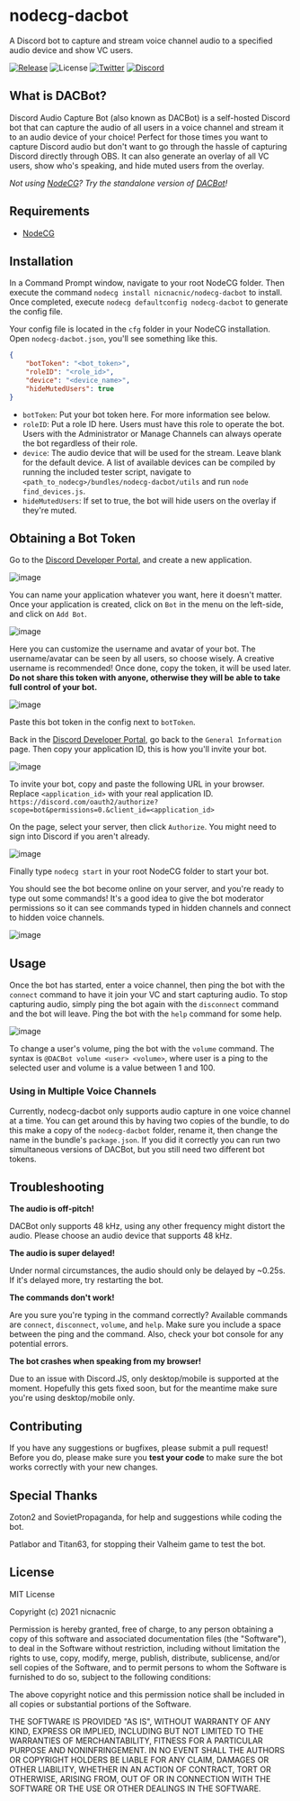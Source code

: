 # nodecg-dacbot
A Discord bot to capture and stream voice channel audio to a specified audio device and show VC users.

[![Release](https://img.shields.io/github/v/release/nicnacnic/nodecg-dacbot?label=Release)](https://github.com/nicnacnic/nodecg-dacbot/releases)
![License](https://img.shields.io/github/license/nicnacnic/nodecg-dacbot?label=License)
[![Twitter](https://img.shields.io/twitter/follow/nicnacnic11?style=social)](https://twitter.com/nicnacnic11)
[![Discord](https://img.shields.io/badge/-Join%20the%20Discord!-brightgreen?label=&logo=discord&logoColor=ffffff&color=7389D8&labelColor=6A7EC2)](https://discord.gg/A34Qpfe)

## What is DACBot?
Discord Audio Capture Bot (also known as DACBot) is a self-hosted Discord bot that can capture the audio of all users in a voice channel and stream it to an audio device of your choice! Perfect for those times you want to capture Discord audio but don't want to go through the hassle of capturing Discord directly through OBS. It can also generate an overlay of all VC users, show who's speaking, and hide muted users from the overlay.

*Not using [NodeCG](https://nodecg.dev)? Try the standalone version of [DACBot](https://github.com/nicnacnic/DACBot)!*

## Requirements
- [NodeCG](https://nodecg.dev)

## Installation
In a Command Prompt window, navigate to your root NodeCG folder. Then execute the command `nodecg install nicnacnic/nodecg-dacbot` to install. Once completed, execute `nodecg defaultconfig nodecg-dacbot` to generate the config file.

Your config file is located in the `cfg` folder in your NodeCG installation. Open `nodecg-dacbot.json`, you'll see something like this.

```json
{
    "botToken": "<bot_token>",
    "roleID": "<role_id>",
    "device": "<device_name>",
    "hideMutedUsers": true
}
```
- `botToken`: Put your bot token here. For more information see below.
- `roleID`: Put a role ID here. Users must have this role to operate the bot. Users with the Administrator or Manage Channels can always operate the bot regardless of their role.
- `device`: The audio device that will be used for the stream. Leave blank for the default device. A list of available devices can be compiled by running the included tester script, navigate to `<path_to_nodecg>/bundles/nodecg-dacbot/utils` and run `node find_devices.js`.
- `hideMutedUsers`: If set to true, the bot will hide users on the overlay if they're muted.

## Obtaining a Bot Token
Go to the [Discord Developer Portal](https://discord.com/developers/applications), and create a new application.

![image](https://user-images.githubusercontent.com/39160563/118412839-352f1a00-b66a-11eb-9935-c440d9baec06.png)

You can name your application whatever you want, here it doesn't matter. Once your application is created, click on `Bot` in the menu on the left-side, and click on `Add Bot`.

![image](https://user-images.githubusercontent.com/39160563/118412924-aa9aea80-b66a-11eb-9cd7-71c02dc265c2.png)

Here you can customize the username and avatar of your bot. The username/avatar can be seen by all users, so choose wisely. A creative username is recommended! Once done, copy the token, it will be used later. **Do not share this token with anyone, otherwise they will be able to take full control of your bot.**

![image](https://user-images.githubusercontent.com/39160563/118413018-2dbc4080-b66b-11eb-8fd5-fd4ac103451b.png)

Paste this bot token in the config next to `botToken`.

Back in the [Discord Developer Portal](https://discord.com/developers/applications), go back to the `General Information` page. Then copy your application ID, this is how you'll invite your bot.

![image](https://user-images.githubusercontent.com/39160563/118413456-6a893700-b66d-11eb-9691-b6c791a8f72b.png)

To invite your bot, copy and paste the following URL in your browser. Replace `<application_id>` with your real application ID.
`https://discord.com/oauth2/authorize?scope=bot&permissions=0.&client_id=<application_id>`

On the page, select your server, then click `Authorize`. You might need to sign into Discord if you aren't already.

![image](https://user-images.githubusercontent.com/39160563/118413363-f3ec3980-b66c-11eb-9587-22c44311019c.png)

Finally type `nodecg start` in your root NodeCG folder to start your bot. 

You should see the bot become online on your server, and you're ready to type out some commands! It's a good idea to give the bot moderator permissions so it can see commands typed in hidden channels and connect to hidden voice channels.

![image](https://user-images.githubusercontent.com/39160563/118413508-af14d280-b66d-11eb-980a-67193bb2d0a3.png)

## Usage
Once the bot has started, enter a voice channel, then ping the bot with the `connect` command to have it join your VC and start capturing audio. To stop capturing audio, simply ping the bot again with the `disconnect` command and the bot will leave. Ping the bot with the `help` command for some help.

![image](https://user-images.githubusercontent.com/39160563/118412498-63abf580-b668-11eb-962b-9467ffc3a173.png)

To change a user's volume, ping the bot with the `volume` command. The syntax is `@DACBot volume <user> <volume>`, where user is a ping to the selected user and volume is a value between 1 and 100.

### Using in Multiple Voice Channels
Currently, nodecg-dacbot only supports audio capture in one voice channel at a time. You can get around this by having two copies of the bundle, to do this make a copy of the `nodecg-dacbot` folder, rename it, then change the name in the bundle's `package.json`. If you did it correctly you can run two simultaneous versions of DACBot, but you still need two different bot tokens.

## Troubleshooting
**The audio is off-pitch!**

DACBot only supports 48 kHz, using any other frequency might distort the audio. Please choose an audio device that supports 48 kHz.

**The audio is super delayed!**

Under normal circumstances, the audio should only be delayed by ~0.25s. If it's delayed more, try restarting the bot.

**The commands don't work!**

Are you sure you're typing in the command correctly? Available commands are `connect`, `disconnect`, `volume`, and `help`. Make sure you include a space between the ping and the command. Also, check your bot console for any potential errors.

**The bot crashes when speaking from my browser!**

Due to an issue with Discord.JS, only desktop/mobile is supported at the moment. Hopefully this gets fixed soon, but for the meantime make sure you're using desktop/mobile only.

## Contributing
If you have any suggestions or bugfixes, please submit a pull request! Before you do, please make sure you **test your code** to make sure the bot works correctly with your new changes.

## Special Thanks
Zoton2 and SovietPropaganda, for help and suggestions while coding the bot.

Patlabor and Titan63, for stopping their Valheim game to test the bot.

## License
MIT License

Copyright (c) 2021 nicnacnic

Permission is hereby granted, free of charge, to any person obtaining a copy
of this software and associated documentation files (the "Software"), to deal
in the Software without restriction, including without limitation the rights
to use, copy, modify, merge, publish, distribute, sublicense, and/or sell
copies of the Software, and to permit persons to whom the Software is
furnished to do so, subject to the following conditions:

The above copyright notice and this permission notice shall be included in all
copies or substantial portions of the Software.

THE SOFTWARE IS PROVIDED "AS IS", WITHOUT WARRANTY OF ANY KIND, EXPRESS OR
IMPLIED, INCLUDING BUT NOT LIMITED TO THE WARRANTIES OF MERCHANTABILITY,
FITNESS FOR A PARTICULAR PURPOSE AND NONINFRINGEMENT. IN NO EVENT SHALL THE
AUTHORS OR COPYRIGHT HOLDERS BE LIABLE FOR ANY CLAIM, DAMAGES OR OTHER
LIABILITY, WHETHER IN AN ACTION OF CONTRACT, TORT OR OTHERWISE, ARISING FROM,
OUT OF OR IN CONNECTION WITH THE SOFTWARE OR THE USE OR OTHER DEALINGS IN THE
SOFTWARE.

